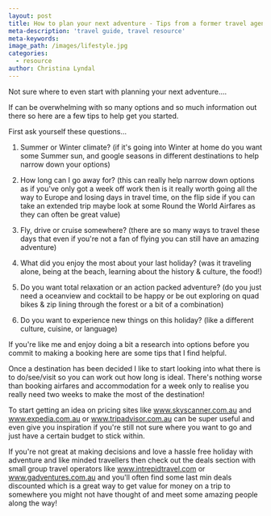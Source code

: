```yaml
---
layout: post
title: How to plan your next adventure - Tips from a former travel agent
meta-description: 'travel guide, travel resource'
meta-keywords:
image_path: /images/lifestyle.jpg
categories:
  - resource
author: Christina Lyndal
---
```


Not sure where to even start with planning your next adventure….

If can be overwhelming with so many options and so much information out there so here are a few tips to help get you started.&nbsp;

First ask yourself these questions…

1. Summer or Winter climate? (if it's going into Winter at home do you want some Summer sun, and google seasons in different destinations to help narrow down your options)

2. How long can I go away for? (this can really help narrow down options as if you've only got a week off work then is it really worth going all the way to Europe and losing days in travel time, on the flip side if you can take an extended trip maybe look at some Round the World Airfares as they can often be great value)

3. Fly, drive or cruise somewhere? (there are so many ways to travel these days that even if you're not a fan of flying you can still have an amazing adventure)

4. What did you enjoy the most about your last holiday? (was it traveling alone, being at the beach, learning about the history & culture, the food\!)

5. Do you want total relaxation or an action packed adventure? (do you just need a oceanview and cocktail to be happy or be out exploring on quad bikes & zip lining through the forest or a bit of a combination)

6. Do you want to experience new things on this holiday? (like a different culture, cuisine, or language)

If you're like me and enjoy doing a bit a research into options before you commit to making a booking here are some tips that I find helpful.

Once a destination has been decided I like to start looking into what there is to do/see/visit so you can work out how long is ideal. There's nothing worse than booking airfares and accommodation for a week only to realise you really need two weeks to make the most of the destination\!

To start getting an idea on pricing sites like www.skyscanner.com.au and www.expedia.com.au or www.tripadvisor.com.au can be super useful and even give you inspiration if you're still not sure where you want to go and just have a certain budget to stick within.

If you're not great at making decisions and love a hassle free holiday with adventure and like minded travellers then check out the deals section with small group travel operators like www.intrepidtravel.com or www.gadventures.com.au and you'll often find some last min deals discounted which is a great way to get value for money on a trip to somewhere you might not have thought of and meet some amazing people along the way\!